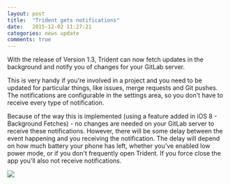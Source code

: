 ```yaml
---
layout: post
title:  "Trident gets notifications"
date:   2015-12-02 11:27:21
categories: news update
comments: true
---
```

With the release of Version 1.3, Trident can now fetch updates in the background and notify you of changes for your GitLab server.

This is very handy if you're involved in a project and you need to be updated for particular things, like issues, merge requests and Git pushes. The notifications are configurable in the settings area, so you don't have to receive every type of notification.

Because of the way this is implemented (using a feature added in iOS 8 - Background Fetches) - no changes are needed on your GitLab server to receive these notifications. However, there will be some delay between the event happening and you receiving the notification. The delay will depend on how much battery your phone has left, whether you've enabled low power mode, or if you don't frequently open Trident. If you force close the app you'll also not receive notifications.

<img src="{{ site.baseurl }}/assets/version14_images/Notifications.png" srcset="{{ site.baseurl }}/assets/version14_images/Notifications@2x.png 2x">    
